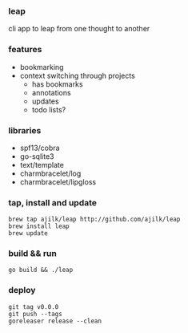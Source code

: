 ### leap
cli app to leap from one thought to another


### features
- bookmarking
- context switching through projects
    - has bookmarks
    - annotations
    - updates
    - todo lists?

### libraries
- spf13/cobra
- go-sqlite3
- text/template
- charmbracelet/log
- charmbracelet/lipgloss

### tap, install and update
```
brew tap ajilk/leap http://github.com/ajilk/leap
brew install leap
brew update
```

### build && run
```
go build && ./leap
```

### deploy
```
git tag v0.0.0
git push --tags
goreleaser release --clean
```
